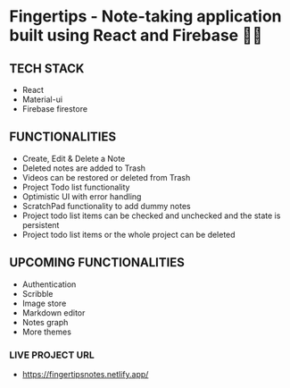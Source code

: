 # Fingertips - Note-taking application built using React and Firebase 🖐🏻

## TECH STACK
  * React
  * Material-ui
  * Firebase firestore

## FUNCTIONALITIES
  * Create, Edit & Delete a Note
  * Deleted notes are added to Trash
  * Videos can be restored or deleted from Trash
  * Project Todo list functionality
  * Optimistic UI with error handling
  * ScratchPad functionality to add dummy notes
  * Project todo list items can be checked and unchecked and the state is persistent
  * Project todo list items or the whole project can be deleted
  
## UPCOMING FUNCTIONALITIES
  * Authentication
  * Scribble
  * Image store
  * Markdown editor
  * Notes graph
  * More themes
  
 ### LIVE PROJECT URL
  * https://fingertipsnotes.netlify.app/
